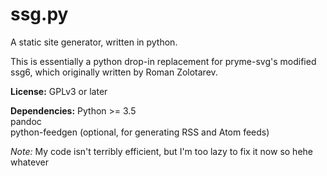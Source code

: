 # ssg.py  
A static site generator, written in python.

This is essentially a python drop-in replacement for pryme-svg's modified ssg6, which originally written by Roman Zolotarev.

**License:** GPLv3 or later

**Dependencies:**
Python >= 3.5  
pandoc  
python-feedgen (optional, for generating RSS and Atom feeds)

*Note:* My code isn't terribly efficient, but I'm too lazy to fix it now so hehe whatever

